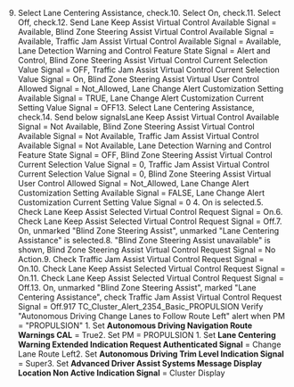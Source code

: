 9. Select Lane Centering Assistance, check.10. Select On, check.11. Select Off, check.12. Send Lane Keep Assist Virtual Control Available Signal = Available, Blind Zone Steering Assist Virtual Control Available Signal = Available, Traffic Jam Assist Virtual Control Available Signal = Available, Lane Detection Warning and Control Feature State Signal = Alert and Control, Blind Zone Steering Assist Virtual Control Current Selection Value Signal = OFF, Traffic Jam Assist Virtual Control Current Selection Value Signal = On, Blind Zone Steering Assist Virtual User Control Allowed Signal = Not_Allowed, Lane Change Alert Customization Setting Available Signal = TRUE, Lane Change Alert Customization Current Setting Value Signal = OFF13. Select Lane Centering Assistance, check.14. Send below signalsLane Keep Assist Virtual Control Available Signal = Not Available, Blind Zone Steering Assist Virtual Control Available Signal = Not Available, Traffic Jam Assist Virtual Control Available Signal = Not Available, Lane Detection Warning and Control Feature State Signal = OFF, Blind Zone Steering Assist Virtual Control Current Selection Value Signal = 0, Traffic Jam Assist Virtual Control Current Selection Value Signal = 0, Blind Zone Steering Assist Virtual User Control Allowed Signal = Not_Allowed, Lane Change Alert Customization Setting Available Signal = FALSE, Lane Change Alert Customization Current Setting Value Signal = 0 4. On is selected.5. Check Lane Keep Assist Selected Virtual Control Request Signal = On.6. Check Lane Keep Assist Selected Virtual Control Request Signal = Off.7. On, unmarked "Blind Zone Steering Assist", unmarked "Lane Centering Assistance" is selected.8. "Blind Zone Steering Assist unavailable" is shown, Blind Zone Steering Assist Virtual Control Request Signal = No Action.9. Check Traffic Jam Assist Virtual Control Request Signal = On.10. Check Lane Keep Assist Selected Virtual Control Request Signal = On.11. Check Lane Keep Assist Selected Virtual Control Request Signal = Off.13. On, unmarked "Blind Zone Steering Assist", marked "Lane Centering Assistance", check Traffic Jam Assist Virtual Control Request Signal = Off.917 TC_Cluster_Alert_2354_Basic_PROPULSION Verify "Autonomous Driving Change Lanes to Follow Route Left" alert when PM = "PROPULSION" 1. Set **Autonomous Driving Navigation Route Warnings CAL** = True2. Set PM = PROPULSION 1. Set **Lane Centering Warning Extended Indication Request Authenticated Signal** = Change Lane Route Left2. Set **Autonomous Driving Trim Level Indication Signal** = Super3. Set **Advanced Driver Assist Systems Message Display Location Non Active Indication Signal** = Cluster Display